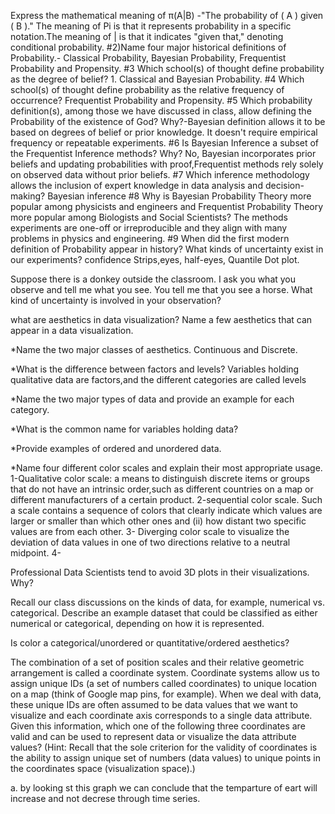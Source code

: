 Express the mathematical meaning of π(A|B) -"The probability of ( A ) given ( B )." The meaning of Pi is that it represents probability in a specific notation.The meaning of | is that it indicates "given that," denoting conditional probability.
#2)Name four major historical definitions of Probability.- Classical Probability, Bayesian Probability, Frequentist Probability and Propensity.
#3 Which school(s) of thought define probability as the degree of belief? 1. Classical and Bayesian Probability.
#4
Which school(s) of thought define probability as the relative frequency of occurrence? Frequentist Probability and Propensity.
#5
Which probability definition(s), among those we have discussed in class, allow defining the Probability of the existence of God? Why?-Bayesian definition allows it to be based on degrees of belief or prior knowledge. It doesn't require empirical frequency or repeatable experiments.
#6
Is Bayesian Inference a subset of the Frequentist Inference methods? Why? No, Bayesian incorporates prior beliefs and updating probabilities with proof,Frequentist methods rely solely on observed data without prior beliefs.
#7
Which inference methodology allows the inclusion of expert knowledge in data analysis and decision-making? Bayesian inference
#8
Why is Bayesian Probability Theory more popular among physicists and engineers and Frequentist Probability Theory more popular among Biologists and Social Scientists? The methods experiments are one-off or irreproducible and they align with many problems in physics and engineering.
#9
When did the first modern definition of Probability appear in history?
What kinds of uncertainty exist in our experiments? confidence Strips,eyes, half-eyes, Quantile Dot plot.

Suppose there is a donkey outside the classroom. I ask you what you observe and tell me what you see. You tell me that you see a horse. What kind of uncertainty is involved in your observation?

what are aesthetics in data visualization? Name a few aesthetics that can appear in a data visualization.

*Name the two major classes of aesthetics. Continuous and Discrete.

*What is the difference between factors and levels? Variables holding qualitative data are factors,and the different categories are called levels

*Name the two major types of data and provide an example for each category.

*What is the common name for variables holding data?

*Provide examples of ordered and unordered data.

*Name four different color scales and explain their most appropriate usage. 
1-Qualitative color scale: a means to distinguish discrete items or groups that do not have an intrinsic order,such as different countries on a map or different manufacturers of a certain product.
2-sequential color scale. Such a scale contains a sequence of colors that clearly indicate which values are larger or smaller than which other ones and (ii) how distant two specific values are from each other.
3- Diverging color scale to visualize the deviation of data values in one of two directions relative to a neutral midpoint.
4-

Professional Data Scientists tend to avoid 3D plots in their visualizations. Why?

Recall our class discussions on the kinds of data, for example, numerical vs. categorical.
Describe an example dataset that could be classified as either numerical or categorical, depending on how it is represented.

Is color a categorical/unordered or quantitative/ordered aesthetics?

The combination of a set of position scales and their relative geometric arrangement is called a coordinate system.
Coordinate systems allow us to assign unique IDs (a set of numbers called coordinates) to unique location on a map (think of Google map pins, for example).
When we deal with data, these unique IDs are often assumed to be data values that we want to visualize and each coordinate axis corresponds to a single data attribute.
Given this information, which one of the following three coordinates are valid and can be used to represent data or visualize the data attribute values?
(Hint: Recall that the sole criterion for the validity of coordinates is the ability to assign unique set of numbers (data values) to unique points in the coordinates space (visualization space).)


a. by looking st this graph we can conclude that the temparture of eart will increase and not decrese through time series.
